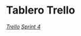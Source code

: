 # Tablero Trello  

*[Trello][1]*
*[Sprint 4][2]*

[1]:https://trello.com/b/hBWTmgP2/market-place-jugueter%C3%ADa

[2]:https://trello.com/c/e74Vjc23/8-sprint-4